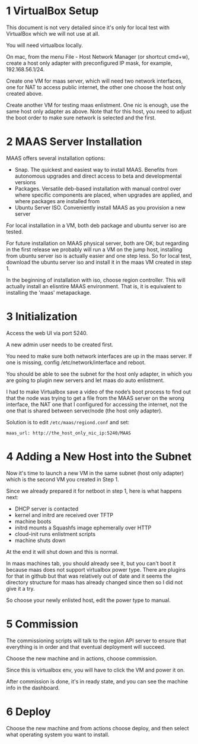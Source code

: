 
# 1 VirtualBox Setup

This document is not very detailed since it's only for local test with VirtualBox which we will not use at all.

You will need virtualbox locally.

On mac, from the menu File - Host Network Manager (or shortcut cmd+w), create a host only adapter with preconfigured IP mask, for example, 192.168.56.1/24.

Create one VM for maas server, which will need two network interfaces, one for NAT to access public internet, the other one choose the host only created above.

Create another VM for testing maas enlistment. One nic is enough, use the same host only adapter as above. Note that for this host, you need to adjust the boot order to make sure network is selected and the first.

# 2 MAAS Server Installation

MAAS offers several installation options:

- Snap. The quickest and easiest way to install MAAS. Benefits from autonomous upgrades and direct access to beta and developmental versions
- Packages. Versatile deb-based installation with manual control over where specific components are placed, when upgrades are applied, and where packages are installed from
- Ubuntu Server ISO. Conveniently install MAAS as you provision a new server

For local installation in a VM, both deb package and ubuntu server iso are tested.

For future installation on MAAS physical server, both are OK; but regarding in the first release we probably will run a VM on the jump host, installing from ubuntu server iso is actually easier and one step less. So for local test, download the ubuntu server iso and install it in the maas VM created in step 1.

In the beginning of installation with iso, choose region controller. This will actually install an eIisntire MAAS environment. That is, it is equivalent to installing the 'maas' metapackage.

# 3 Initialization

Access the web UI via port 5240.

A new admin user needs to be created first.

You need to make sure both network interfaces are up in the maas server. If one is missing, config /etc/network/interface and reboot.

You should be able to see the subnet for the host only adapter, in which you are going to plugin new servers and let maas do auto enlistment.

I had to make Virtualbox save a video of the node’s boot process to find out that the node was trying to get a file from the MAAS server on the wrong interface, the NAT one that I configured for accessing the internet, not the one that is shared between server/node (the host only adapter).

Solution is to edit `/etc/maas/regiond.conf` and set:

```
maas_url: http://the_host_only_nic_ip:5240/MAAS
```

# 4 Adding a New Host into the Subnet

Now it's time to launch a new VM in the same subnet (host only adapter) which is the second VM you created in Step 1.

Since we already prepared it for netboot in step 1, here is what happens next:

- DHCP server is contacted
- kernel and initrd are received over TFTP
- machine boots
- initrd mounts a Squashfs image ephemerally over HTTP
- cloud-init runs enlistment scripts
- machine shuts down

At the end it will shut down and this is normal.

In maas machines tab, you should already see it, but you can't boot it because maas does not support virtualbox power type. There are plugins for that in github but that was relatively out of date and it seems the directory structure for maas has already changed since then so I did not give it a try.

So choose your newly enlisted host, edit the power type to manual.

# 5 Commission

The commissioning scripts will talk to the region API server to ensure that everything is in order and that eventual deployment will succeed.

Choose the new machine and in actions, choose commission.

Since this is virtualbox env, you will have to click the VM and power it on.

After commission is done, it's in ready state, and you can see the machine info in the dashboard.

# 6 Deploy

Choose the new machine and from actions choose deploy, and then select what operating system you want to install.
